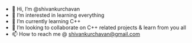 - 👋 Hi, I’m @shivankurchavan
- 👀 I’m interested in learning everything
- 🌱 I’m currently learning C++
- 💞️ I’m looking to collaborate on C++ related projects & learn from you all 
- 📫 How to reach me @ shivankurchavan@gmail.com


<!---
shivankurchavan/shivankurchavan is a ✨ special ✨ repository because its `README.md` (this file) appears on your GitHub profile.
You can click the Preview link to take a look at your changes.
--->
